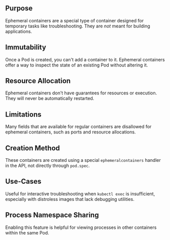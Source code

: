 ## Purpose
Ephemeral containers are a special type of container designed for temporary tasks like troubleshooting. They are *not* meant for building applications.

## Immutability
Once a Pod is created, you can't add a container to it. Ephemeral containers offer a way to inspect the state of an existing Pod without altering it.

## Resource Allocation
Ephemeral containers don't have guarantees for resources or execution. They will never be automatically restarted.

## Limitations
Many fields that are available for regular containers are disallowed for ephemeral containers, such as ports and resource allocations.

## Creation Method
These containers are created using a special `ephemeralcontainers` handler in the API, not directly through `pod.spec`.

## Use-Cases
Useful for interactive troubleshooting when `kubectl exec` is insufficient, especially with distroless images that lack debugging utilities.

## Process Namespace Sharing
Enabling this feature is helpful for viewing processes in other containers within the same Pod.